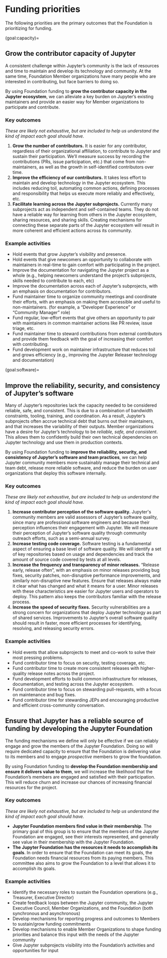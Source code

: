 
# Funding priorities

The following priorities are the primary outcomes that the Foundation is prioritizing for funding.

(goal:capacity)=
## Grow the contributor capacity of Jupyter

A consistent challenge within Jupyter’s community is the lack of resources and time to maintain and develop its technology and community. At the same time, Foundation Member organizations have many people who are interested in contributing, but face barriers to doing so.

By using Foundation funding to **grow the contributor capacity in the Jupyter ecosystem**, we can alleviate a key burden on Jupyter’s existing maintainers and provide an easier way for Member organizations to participate and contribute. 

### Key outcomes

_These are likely not exhaustive, but are included to help us understand the kind of impact each goal should have._

1. **Grow the number of contributors.** It is easier for any contributor, regardless of their organizational affiliation, to contribute to Jupyter and sustain their participation. We’ll measure success by recording the contributions (PRs, issue participation, etc.) that come from non-maintainers, as well as the growth in self-identified contributors over time.  
2. **Improve the efficiency of our contributors.** It takes less effort to maintain and develop technology in the Jupyter ecosystem. This includes reducing toil, automating common actions, defining processes and responsibility that helps us execute more reliably and effectively, etc.  
3. **Facilitate learning across the Jupyter subprojects.** Currently many subprojects act as independent and self-contained teams. They do not have a reliable way for learning from others in the Jupyter ecosystem, sharing resources, and sharing skills. Creating mechanisms for connecting these separate parts of the Jupyter ecosystem will result in more coherent and efficient actions across its community.

### Example activities

- Hold events that grow Jupyter’s visibility and presence.  
- Hold events that give newcomers an opportunity to collaborate with maintainers in real-time to gain comfort with participating in the project.  
- Improve the documentation for navigating the Jupyter project as a whole (e.g., helping newcomers understand the project’s subprojects, skills needed to contribute to each, etc)  
- Improve the documentation across each of Jupyter’s subprojects, with an emphasis on documentation for contributors.
- Fund maintainer time to organize community meetings and coordinate their efforts, with an emphasis on making them accessible and useful to non-maintainers. (for example, a “Developer Experience” or “Community Manager” role)  
- Fund regular, low-effort events that give others an opportunity to pair with maintainers in common maintainer actions like PR review, issue triage, etc.  
- Fund maintainer time to steward contributions from external contributors and provide them feedback with the goal of increasing their comfort with contributing.  
- Fund development work on maintainer infrastructure that reduces toil and grows efficiency (e.g., improving the Jupyter Releaser technology and documentation)

(goal:software)=
## Improve the reliability, security, and consistency of Jupyter’s software

Many of Jupyter’s repositories lack the capacity needed to be considered reliable, safe, and consistent. This is due to a combination of bandwidth constraints, tooling, training, and coordination. As a result, Jupyter’s subprojects often accrue technical debt that burns out their maintainers, and that increases the variability of their outputs. Member organizations have a desire for Jupyter’s technology to be *reliable, safe, and consistent*. This allows them to confidently build their own technical dependencies on Jupyter technology and use them in production contexts.

By using Foundation funding to **improve the reliability, security, and consistency of Jupyter’s software and team practices**, we can help Jupyter community members more sustainably manage their technical and team debt, release more reliable software, and reduce the burden on user organizations that deploy this software internally.

### Key outcomes

_These are likely not exhaustive, but are included to help us understand the kind of impact each goal should have._

1. **Increase contributor perception of the software quality.** Jupyter's community members are valid assessors of Jupyter’s software quality, since many are professional software engineers and because their perception influences their engagement with Jupyter. We will measure their perception of Jupyter’s software quality through community outreach efforts, such as a semi-annual survey.
2. **Increase testing code coverage.** Software testing is a fundamental aspect of ensuring a base level of software quality. We will identify a set of key repositories based on usage and dependencies and track the amount of source code covered by tests at all levels.  
3. **Increase the frequency and transparency of minor releases.** “Release early, release often”, with an emphasis on minor releases providing bug fixes, security patches, non-disruptive performance improvements, and similarly non-disruptive new features. Ensure that releases always make it clear what has changed and what it means for a user. Minor releases with these characteristics are easier for Jupyter users and operators to deploy. This pattern also keeps the contributors familiar with the release process.  
4. **Increase the speed of security fixes.** Security vulnerabilities are a strong concern for organizations that deploy Jupyter technology as part of shared services. Improvements to Jupyter’s overall software quality should result in faster, more efficient processes for identifying, resolving, and releasing security errors.

### Example activities

- Hold events that allow subprojects to meet and co-work to solve their most pressing problems.  
- Fund contributor time to focus on security, testing coverage, etc.  
- Fund contributor time to create more consistent releases with higher-quality release notes across the project.  
- Fund development efforts to build common infrastructure for releases, documentation, and testing across the Jupyter ecosystem.  
- Fund contributor time to focus on stewarding pull-requests, with a focus on maintenance and bug fixes.  
- Fund contributor time for stewarding JEPs and encouraging productive and efficient cross-community conversation.

## Ensure that Jupyter has a reliable source of funding by developing the Jupyter Foundation 

The funding mechanisms we define will only be effective if we can reliably engage and grow the members of the Jupyter Foundation. Doing so will require dedicated capacity to ensure that the Foundation is delivering value to its members and to engage *prospective* members to grow the foundation.

By using Foundation funding to **develop the Foundation membership and ensure it delivers value to them**, we will increase the likelihood that the Foundation’s members are engaged and satisfied with their participation. This will reduce churn and increase our chances of increasing financial resources for the project.

### Key outcomes

_These are likely not exhaustive, but are included to help us understand the kind of impact each goal should have._

- **Jupyter Foundation members find value in their membership**. The primary goal of this group is to ensure that the members of the Jupyter Foundation are engaged, see their interests represented, and generally see value in their membership with the Jupyter Foundation.
- **The Jupyter Foundation has the resources it needs to accomplish its goals**. In order to ensure that the Foundation can meet its goals, the Foundation needs financial resources from its paying members. This committee also aims to grow the Foundation to a level that allows it to accomplish its goals.

### Example activities

- Identify the necessary roles to sustain the Foundation operations (e.g., Treasurer, Executive Director)
- Create feedback loops between the Jupyter community, the Jupyter Executive Council, Member Organizations, and the Foundation (both synchronous and asynchronous)  
- Develop mechanisms for reporting progress and outcomes to Members to sustain/grow funding commitments  
- Develop mechanisms to enable Member Organizations to shape funding priorities and balance this input with the needs of the Jupyter community  
- Give Jupyter subprojects visibility into the Foundation’s activities and opportunities for input
